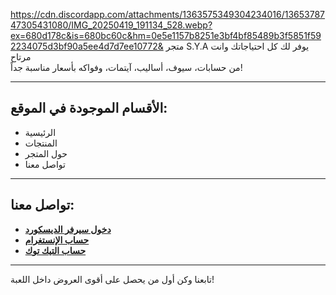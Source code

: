 https://cdn.discordapp.com/attachments/1363575349304234016/1365378747305431080/IMG_20250419_191134_528.webp?ex=680d178c&is=680bc60c&hm=0e5e1157b8251e3bf4bf85489b3f5851f592234075d3bf90a5ee4d7d7ee10772&
متجر S.Y.A يوفر لك كل احتياجاتك وانت مرتاح  
من حسابات، سيوف، أساليب، آيتمات، وفواكه بأسعار مناسبة جداً!

---

## الأقسام الموجودة في الموقع:
- الرئيسية
- المنتجات
- حول المتجر
- تواصل معنا

---

## تواصل معنا:

- [**دخول سيرفر الديسكورد**](https://discord.gg/EwJg2m7Z)
- [**حساب الإنستغرام**](https://www.instagram.com/s.y.a.sa)
- [**حساب التيك توك**](https://www.tiktok.com/@s.y.a_sa)

---

تابعنا وكن أول من يحصل على أقوى العروض داخل اللعبة!
